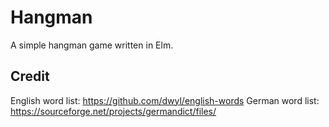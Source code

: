 # Hangman

A simple hangman game written in Elm.

## Credit

English word list: https://github.com/dwyl/english-words
German word list: https://sourceforge.net/projects/germandict/files/
